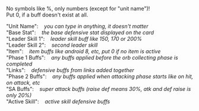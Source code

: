 No symbols like %, only numbers (except for "unit name")!  
Put 0, if a buff doesn't exist at all.  
  
"Unit Name":&nbsp; &nbsp; *you can type in anything, it doesn't matter*  
"Base Stat":&nbsp; &nbsp; *the base defensive stat displayed on the card*  
"Leader Skill 1":&nbsp; &nbsp; *leader skill buff like 150, 170 or 200%*  
"Leader Skill 2":&nbsp; &nbsp; *second leader skill*  
"Item":&nbsp; &nbsp; *item buffs like android 8, etc, put 0 if no item is active*  
"Phase 1 Buffs":&nbsp; &nbsp; *any buffs applied before the orb collecting phase is completed*  
"Links":&nbsp; &nbsp; *defensive buffs from links added together*  
"Phase 2 Buffs":&nbsp; &nbsp; *any buffs applied when attacking phase starts like on hit, on attack, etc*  
"SA Buffs":&nbsp; &nbsp; *super attack buffs (raise def means 30%, atk and def raise is only 20%)*  
"Active Skill":&nbsp; &nbsp; *active skill defensive buffs*  
